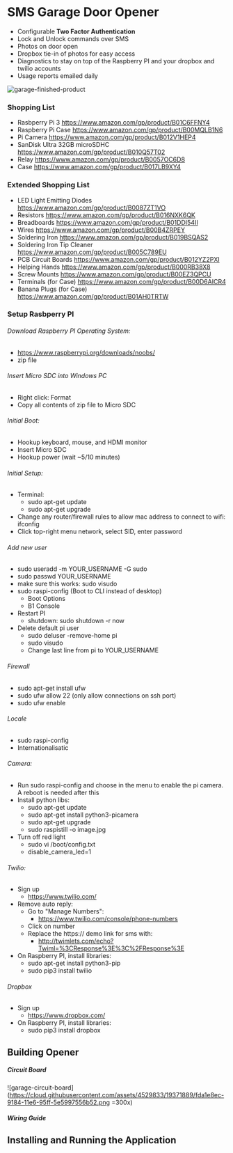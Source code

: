 # SMS Garage Door Opener

  - Configurable **Two Factor Authentication**
  - Lock and Unlock commands over SMS
  - Photos on door open
  - Dropbox tie-in of photos for easy access
  - Diagnostics to stay on top of the Raspberry PI and your dropbox and twilio accounts
  - Usage reports emailed daily

![garage-finished-product](https://cloud.githubusercontent.com/assets/4529833/19368282/4c33ce52-916d-11e6-816a-868597adec0c.png)

### Shopping List
  - Rasbperry Pi 3 https://www.amazon.com/gp/product/B01C6FFNY4
  - Raspberry Pi Case https://www.amazon.com/gp/product/B00MQLB1N6
  - Pi Camera https://www.amazon.com/gp/product/B012V1HEP4
  - SanDisk Ultra 32GB microSDHC https://www.amazon.com/gp/product/B010Q57T02
  - Relay https://www.amazon.com/gp/product/B0057OC6D8
  - Case https://www.amazon.com/gp/product/B017LB9XY4

### Extended Shopping List 
  - LED Light Emitting Diodes https://www.amazon.com/gp/product/B0087ZT1VO
  - Resistors https://www.amazon.com/gp/product/B016NXK6QK
  - Breadboards https://www.amazon.com/gp/product/B01DDI54II
  - Wires https://www.amazon.com/gp/product/B00B4ZRPEY
  - Soldering Iron https://www.amazon.com/gp/product/B019BSQAS2
  - Soldering Iron Tip Cleaner https://www.amazon.com/gp/product/B005C789EU
  - PCB Circuit Boards https://www.amazon.com/gp/product/B012YZ2PXI
  - Helping Hands https://www.amazon.com/gp/product/B000RB38X8
  - Screw Mounts https://www.amazon.com/gp/product/B00EZ3QPCU
  - Terminals (for Case) https://www.amazon.com/gp/product/B00D6AICR4
  - Banana Plugs (for Case) https://www.amazon.com/gp/product/B01AH0TRTW

### Setup Rasbperry PI

###### Download Raspberry PI Operating System:
  - https://www.raspberrypi.org/downloads/noobs/
  - zip file

###### Insert Micro SDC into Windows PC
  - Right click: Format
  - Copy all contents of zip file to Micro SDC

###### Initial Boot:
  - Hookup keyboard, mouse, and HDMI monitor
  - Insert Micro SDC
  - Hookup power (wait ~5/10 minutes)

###### Initial Setup:
  - Terminal:
    - sudo apt-get update
    - sudo apt-get upgrade
  - Change any router/firewall rules to allow mac address to connect to wifi: ifconfig
  - Click top-right menu network, select SID, enter password

###### Add new user
  - sudo useradd -m YOUR_USERNAME -G sudo
  - sudo passwd YOUR_USERNAME
  - make sure this works: sudo visudo
  - sudo raspi-config   (Boot to CLI instead of desktop)
    - Boot Options
    - B1 Console
  - Restart PI
    - shutdown: sudo shutdown -r now
  - Delete default pi user
    - sudo deluser -remove-home pi
    - sudo visudo
    - Change last line from pi to YOUR_USERNAME

###### Firewall
  - sudo apt-get install ufw
  - sudo ufw allow 22   (only allow connections on ssh port)
  - sudo ufw enable

###### Locale
  - sudo raspi-config
  - Internationalisatic

###### Camera:
  - Run sudo raspi-config and choose in the menu to enable the pi camera. A reboot is needed after this
  - Install python libs:
    - sudo apt-get update
    - sudo apt-get install python3-picamera
    - sudo apt-get upgrade
    - sudo raspistill -o image.jpg
  - Turn off red light
    - sudo vi /boot/config.txt
    - disable_camera_led=1

###### Twilio:
  - Sign up
      - https://www.twilio.com/
  - Remove auto reply:
      - Go to "Manage Numbers": 
        - https://www.twilio.com/console/phone-numbers
      - Click on number
      - Replace the https:// demo link for sms with:
        - http://twimlets.com/echo?Twiml=%3CResponse%3E%3C%2FResponse%3E
  - On Raspberry PI, install libraries:
    - sudo apt-get install python3-pip
    - sudo pip3 install twilio

###### Dropbox
  - Sign up
      - https://www.dropbox.com/
  - On Raspberry PI, install libraries:
    - sudo pip3 install dropbox

## Building Opener

##### Circuit Board

![garage-circuit-board](https://cloud.githubusercontent.com/assets/4529833/19371889/fda1e8ec-9184-11e6-95ff-5e5997556b52.png =300x)


##### Wiring Guide


## Installing and Running the Application

